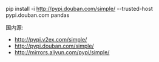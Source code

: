 pip install -i http://pypi.douban.com/simple/ --trusted-host pypi.douban.com pandas

国内源:

* http://pypi.v2ex.com/simple/
* http://pypi.douban.com/simple/
* http://mirrors.aliyun.com/pypi/simple/
